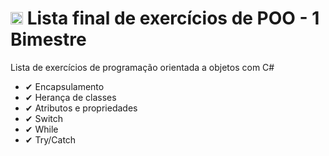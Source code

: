 # <img src="https://static-00.iconduck.com/assets.00/c-sharp-c-icon-1822x2048-wuf3ijab.png" width="20"/>  Lista final de exercícios de POO - 1 Bimestre
<p align="left">Lista de exercícios de programação orientada a objetos com C# </p>

- ✔ Encapsulamento
- ✔ Herança de classes
- ✔ Atributos e propriedades
- ✔ Switch
- ✔ While
- ✔ Try/Catch
